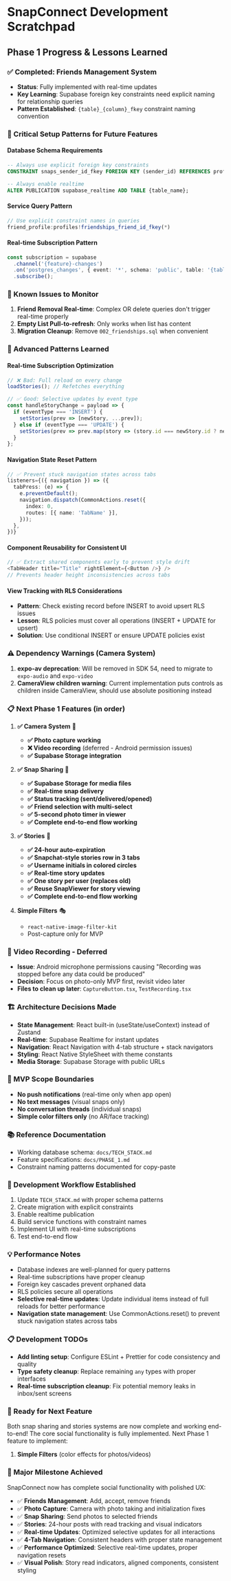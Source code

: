 # SnapConnect Development Scratchpad

## Phase 1 Progress & Lessons Learned

### ✅ Completed: Friends Management System

- **Status**: Fully implemented with real-time updates
- **Key Learning**: Supabase foreign key constraints need explicit naming for relationship queries
- **Pattern Established**: `{table}_{column}_fkey` constraint naming convention

### 🔧 Critical Setup Patterns for Future Features

#### Database Schema Requirements

```sql
-- Always use explicit foreign key constraints
CONSTRAINT snaps_sender_id_fkey FOREIGN KEY (sender_id) REFERENCES profiles(id) ON DELETE CASCADE

-- Always enable realtime
ALTER PUBLICATION supabase_realtime ADD TABLE {table_name};
```

#### Service Query Pattern

```typescript
// Use explicit constraint names in queries
friend_profile:profiles!friendships_friend_id_fkey(*)
```

#### Real-time Subscription Pattern

```typescript
const subscription = supabase
  .channel('{feature}-changes')
  .on('postgres_changes', { event: '*', schema: 'public', table: '{table}' }, handler)
  .subscribe();
```

### 🚧 Known Issues to Monitor

1. **Friend Removal Real-time**: Complex OR delete queries don't trigger real-time properly
2. **Empty List Pull-to-refresh**: Only works when list has content
3. **Migration Cleanup**: Remove `002_friendships.sql` when convenient

### 🔧 Advanced Patterns Learned

#### Real-time Subscription Optimization

```typescript
// ❌ Bad: Full reload on every change
loadStories(); // Refetches everything

// ✅ Good: Selective updates by event type
const handleStoryChange = payload => {
  if (eventType === 'INSERT') {
    setStories(prev => [newStory, ...prev]);
  } else if (eventType === 'UPDATE') {
    setStories(prev => prev.map(story => (story.id === newStory.id ? newStory : story)));
  }
};
```

#### Navigation State Reset Pattern

```typescript
// ✅ Prevent stuck navigation states across tabs
listeners={({ navigation }) => ({
  tabPress: (e) => {
    e.preventDefault();
    navigation.dispatch(CommonActions.reset({
      index: 0,
      routes: [{ name: 'TabName' }],
    }));
  },
})}
```

#### Component Reusability for Consistent UI

```typescript
// ✅ Extract shared components early to prevent style drift
<TabHeader title="Title" rightElement={<Button />} />
// Prevents header height inconsistencies across tabs
```

#### View Tracking with RLS Considerations

- **Pattern**: Check existing record before INSERT to avoid upsert RLS issues
- **Lesson**: RLS policies must cover all operations (INSERT + UPDATE for upsert)
- **Solution**: Use conditional INSERT or ensure UPDATE policies exist

### ⚠️ Dependency Warnings (Camera System)

1. **expo-av deprecation**: Will be removed in SDK 54, need to migrate to `expo-audio` and `expo-video`
2. **CameraView children warning**: Current implementation puts controls as children inside CameraView, should use absolute positioning instead

### 📋 Next Phase 1 Features (in order)

1. **✅ Camera System** 📸
   - **✅ Photo capture working**
   - **❌ Video recording** (deferred - Android permission issues)
   - **✅ Supabase Storage integration**

2. **✅ Snap Sharing** 📱
   - **✅ Supabase Storage for media files**
   - **✅ Real-time snap delivery**
   - **✅ Status tracking (sent/delivered/opened)**
   - **✅ Friend selection with multi-select**
   - **✅ 5-second photo timer in viewer**
   - **✅ Complete end-to-end flow working**

3. **✅ Stories** 📰
   - **✅ 24-hour auto-expiration**
   - **✅ Snapchat-style stories row in 3 tabs**
   - **✅ Username initials in colored circles**
   - **✅ Real-time story updates**
   - **✅ One story per user (replaces old)**
   - **✅ Reuse SnapViewer for story viewing**
   - **✅ Complete end-to-end flow working**

4. **Simple Filters** 🎭
   - `react-native-image-filter-kit`
   - Post-capture only for MVP

### 🎥 Video Recording - Deferred

- **Issue**: Android microphone permissions causing "Recording was stopped before any data could be produced"
- **Decision**: Focus on photo-only MVP first, revisit video later
- **Files to clean up later**: `CaptureButton.tsx`, `TestRecording.tsx`

### 🏗️ Architecture Decisions Made

- **State Management**: React built-in (useState/useContext) instead of Zustand
- **Real-time**: Supabase Realtime for instant updates
- **Navigation**: React Navigation with 4-tab structure + stack navigators
- **Styling**: React Native StyleSheet with theme constants
- **Media Storage**: Supabase Storage with public URLs

### 🎯 MVP Scope Boundaries

- **No push notifications** (real-time only when app open)
- **No text messages** (visual snaps only)
- **No conversation threads** (individual snaps)
- **Simple color filters only** (no AR/face tracking)

### 📚 Reference Documentation

- Working database schema: `docs/TECH_STACK.md`
- Feature specifications: `docs/PHASE_1.md`
- Constraint naming patterns documented for copy-paste

### 🔄 Development Workflow Established

1. Update `TECH_STACK.md` with proper schema patterns
2. Create migration with explicit constraints
3. Enable realtime publication
4. Build service functions with constraint names
5. Implement UI with real-time subscriptions
6. Test end-to-end flow

### 💡 Performance Notes

- Database indexes are well-planned for query patterns
- Real-time subscriptions have proper cleanup
- Foreign key cascades prevent orphaned data
- RLS policies secure all operations
- **Selective real-time updates**: Update individual items instead of full reloads for better performance
- **Navigation state management**: Use CommonActions.reset() to prevent stuck navigation states across tabs

### 📋 Development TODOs

- **Add linting setup**: Configure ESLint + Prettier for code consistency and quality
- **Type safety cleanup**: Replace remaining `any` types with proper interfaces
- **Real-time subscription cleanup**: Fix potential memory leaks in inbox/sent screens

### 🚀 Ready for Next Feature

Both snap sharing and stories systems are now complete and working end-to-end! The core social functionality is fully implemented. Next Phase 1 feature to implement:

1. **Simple Filters** (color effects for photos/videos)

### 🎉 Major Milestone Achieved

SnapConnect now has complete social functionality with polished UX:

- ✅ **Friends Management**: Add, accept, remove friends
- ✅ **Photo Capture**: Camera with photo taking and initialization fixes
- ✅ **Snap Sharing**: Send photos to selected friends
- ✅ **Stories**: 24-hour posts with read tracking and visual indicators
- ✅ **Real-time Updates**: Optimized selective updates for all interactions
- ✅ **4-Tab Navigation**: Consistent headers with proper state management
- ✅ **Performance Optimized**: Selective real-time updates, proper navigation resets
- ✅ **Visual Polish**: Story read indicators, aligned components, consistent styling
